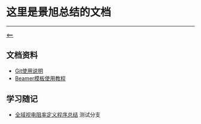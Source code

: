 # 这里是景旭总结的文档
****
[<==](https://github.com/tdem-lixiu/TDEM_Document/blob/master/README.md)
## 文档资料
- [Git使用说明](https://github.com/tdem-lixiu/TDEM_Document/blob/master/Summarize/Jingx/Docs/LearnGit.md)
- [Beamer模板使用教程](https://github.com/tdem-lixiu/TDEM_Document/blob/master/Summarize/Jingx/Docs/Beamer.md)
## 学习随记
- [全域视电阻率定义程序总结](https://github.com/tdem-lixiu/TDEM_Document/blob/master/Summarize/Jingx/Logs/AppRes_log.md)
测试分支